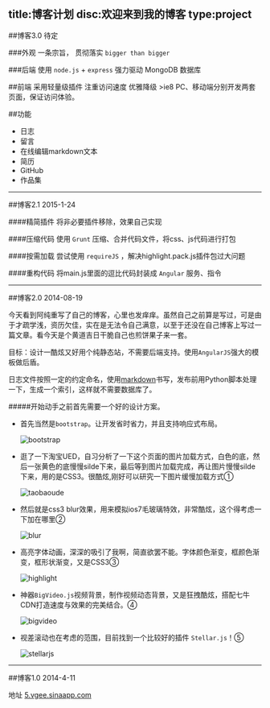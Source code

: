 title:博客计划
disc:欢迎来到我的博客
type:project
------------------

##博客3.0 待定

###外观
一条宗旨， 贯彻落实 `bigger than bigger`

###后端
使用 `node.js` + `express` 强力驱动
MongoDB 数据库

##前端
采用轻量级插件
注重访问速度
优雅降级 >ie8
PC、移动端分别开发两套页面，保证访问体验。

##功能
- 日志
- 留言
- 在线编辑markdown文本
- 简历
- GitHub
- 作品集

-----------------

##博客2.1 2015-1-24

####精简插件
将非必要插件移除，效果自己实现

####压缩代码
使用 `Grunt` 压缩、合并代码文件，将css、js代码进行打包

####按需加载
尝试使用 `requireJS` ，解决highlight.pack.js插件包过大问题

####重构代码
将main.js里面的逗比代码封装成 `Angular` 服务、指令

------------------

##博客2.0 2014-08-19

今天看到阿纯重写了自己的博客，心里也发痒痒。虽然自己之前算是写过，可是由于才疏学浅，资历欠佳，实在是无法令自己满意，以至于还没在自己博客上写过一篇文章。看今天是个黄道吉日干脆自己也煎饼果子来一套。

目标：设计一酷炫又好用个纯静态站，不需要后端支持。使用`AngularJS`强大的模板做后盾。

日志文件按照一定的约定命名，使用[markdown](http://wowubuntu.com/markdown/)书写，发布前用Python脚本处理一下，生成一个索引，这样就不需要数据库了。

#####开始动手之前首先需要一个好的设计方案。

- 首先当然是`bootstrap`。让开发省时省力，并且支持响应式布局。

  ![bootstrap](http://vgee.sinaapp.com/post/img/bootstrap.jpg)

- 逛了一下淘宝UED，自习分析了一下这个页面的图片加载方式，白色的底，然后一张黄色的底慢慢silde下来，最后等到图片加载完成，再让图片慢慢silde下来，用的是CSS3。很酷炫,刚好可以研究一下图片缓慢加载方式①

  ![taobaoude](http://vgee.sinaapp.com/post/img/taobaoued.jpg)

- 然后就是css3 blur效果，用来模拟ios7毛玻璃特效，非常酷炫，这个得考虑一下加在哪里②

  ![blur](http://vgee.sinaapp.com/post/img/blur.jpg)

- 高亮字体动画，深深的吸引了我啊，简直欲罢不能。字体颜色渐变，框颜色渐变，框形状渐变，又是CSS3③

  ![highlight](http://vgee.sinaapp.com/post/img/highlight.png)

- 神器`BigVideo.js`视频背景，制作视频动态背景，又是狂拽酷炫，搭配七牛CDN打造速度与效果的完美结合。④

  ![bigvideo](http://vgee.sinaapp.com/post/img/bigvideo.jpg)

- 视差滚动也在考虑的范围，目前找到一个比较好的插件 `Stellar.js`！⑤

  ![stellarjs](http://vgee.sinaapp.com/post/img/stellarjs.jpg)

-------------------

##博客1.0 2014-4-11

地址 [5.vgee.sinaapp.com](http://5.vgee.sinaapp.com)
